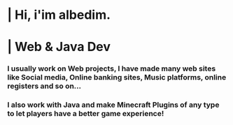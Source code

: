 <h1>| Hi, i'im albedim.</h1>
<h1>| Web & Java Dev</h1>

<h3> I usually work on Web projects, I have made many web sites like Social media, Online banking sites, Music platforms, online registers and so on...</h3>
<h3> I also work with Java and make Minecraft Plugins of any type to let players have a better game experience!</h3>

